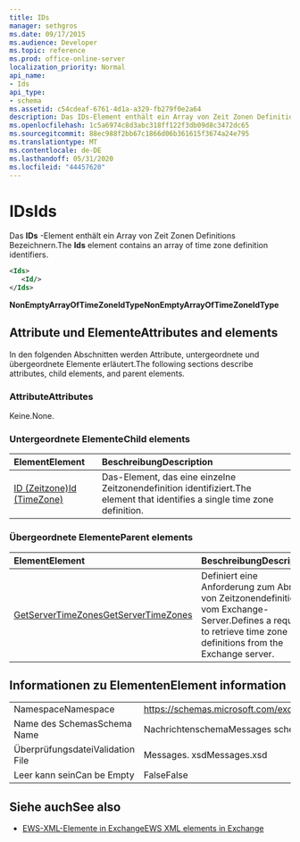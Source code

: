 ```yaml
---
title: IDs
manager: sethgros
ms.date: 09/17/2015
ms.audience: Developer
ms.topic: reference
ms.prod: office-online-server
localization_priority: Normal
api_name:
- Ids
api_type:
- schema
ms.assetid: c54cdeaf-6761-4d1a-a329-fb279f0e2a64
description: Das IDs-Element enthält ein Array von Zeit Zonen Definitions Bezeichnern.
ms.openlocfilehash: 1c5a6974c8d3abc318ff122f3db09d8c3472dc65
ms.sourcegitcommit: 88ec988f2bb67c1866d06b361615f3674a24e795
ms.translationtype: MT
ms.contentlocale: de-DE
ms.lasthandoff: 05/31/2020
ms.locfileid: "44457620"
---
```

# <a name="ids"></a><span data-ttu-id="51e7e-103">IDs</span><span class="sxs-lookup"><span data-stu-id="51e7e-103">Ids</span></span>

<span data-ttu-id="51e7e-104">Das **IDs** -Element enthält ein Array von Zeit Zonen Definitions Bezeichnern.</span><span class="sxs-lookup"><span data-stu-id="51e7e-104">The **Ids** element contains an array of time zone definition identifiers.</span></span> 
  
```XML
<Ids>
   <Id/>
</Ids>
```

 <span data-ttu-id="51e7e-105">**NonEmptyArrayOfTimeZoneIdType**</span><span class="sxs-lookup"><span data-stu-id="51e7e-105">**NonEmptyArrayOfTimeZoneIdType**</span></span>
## <a name="attributes-and-elements"></a><span data-ttu-id="51e7e-106">Attribute und Elemente</span><span class="sxs-lookup"><span data-stu-id="51e7e-106">Attributes and elements</span></span>

<span data-ttu-id="51e7e-107">In den folgenden Abschnitten werden Attribute, untergeordnete und übergeordnete Elemente erläutert.</span><span class="sxs-lookup"><span data-stu-id="51e7e-107">The following sections describe attributes, child elements, and parent elements.</span></span>
  
### <a name="attributes"></a><span data-ttu-id="51e7e-108">Attribute</span><span class="sxs-lookup"><span data-stu-id="51e7e-108">Attributes</span></span>

<span data-ttu-id="51e7e-109">Keine.</span><span class="sxs-lookup"><span data-stu-id="51e7e-109">None.</span></span>
  
### <a name="child-elements"></a><span data-ttu-id="51e7e-110">Untergeordnete Elemente</span><span class="sxs-lookup"><span data-stu-id="51e7e-110">Child elements</span></span>

|<span data-ttu-id="51e7e-111">**Element**</span><span class="sxs-lookup"><span data-stu-id="51e7e-111">**Element**</span></span>|<span data-ttu-id="51e7e-112">**Beschreibung**</span><span class="sxs-lookup"><span data-stu-id="51e7e-112">**Description**</span></span>|
|:-----|:-----|
|[<span data-ttu-id="51e7e-113">ID (Zeitzone)</span><span class="sxs-lookup"><span data-stu-id="51e7e-113">Id (TimeZone)</span></span>](id-timezone.md) <br/> |<span data-ttu-id="51e7e-114">Das-Element, das eine einzelne Zeitzonendefinition identifiziert.</span><span class="sxs-lookup"><span data-stu-id="51e7e-114">The element that identifies a single time zone definition.</span></span>  <br/> |
   
### <a name="parent-elements"></a><span data-ttu-id="51e7e-115">Übergeordnete Elemente</span><span class="sxs-lookup"><span data-stu-id="51e7e-115">Parent elements</span></span>

|<span data-ttu-id="51e7e-116">**Element**</span><span class="sxs-lookup"><span data-stu-id="51e7e-116">**Element**</span></span>|<span data-ttu-id="51e7e-117">**Beschreibung**</span><span class="sxs-lookup"><span data-stu-id="51e7e-117">**Description**</span></span>|
|:-----|:-----|
|[<span data-ttu-id="51e7e-118">GetServerTimeZones</span><span class="sxs-lookup"><span data-stu-id="51e7e-118">GetServerTimeZones</span></span>](getservertimezones.md) <br/> |<span data-ttu-id="51e7e-119">Definiert eine Anforderung zum Abrufen von Zeitzonendefinitionen vom Exchange-Server.</span><span class="sxs-lookup"><span data-stu-id="51e7e-119">Defines a request to retrieve time zone definitions from the Exchange server.</span></span>  <br/> |
   
## <a name="element-information"></a><span data-ttu-id="51e7e-120">Informationen zu Elementen</span><span class="sxs-lookup"><span data-stu-id="51e7e-120">Element information</span></span>

|||
|:-----|:-----|
|<span data-ttu-id="51e7e-121">Namespace</span><span class="sxs-lookup"><span data-stu-id="51e7e-121">Namespace</span></span>  <br/> |https://schemas.microsoft.com/exchange/services/2006/messages  <br/> |
|<span data-ttu-id="51e7e-122">Name des Schemas</span><span class="sxs-lookup"><span data-stu-id="51e7e-122">Schema Name</span></span>  <br/> |<span data-ttu-id="51e7e-123">Nachrichtenschema</span><span class="sxs-lookup"><span data-stu-id="51e7e-123">Messages schema</span></span>  <br/> |
|<span data-ttu-id="51e7e-124">Überprüfungsdatei</span><span class="sxs-lookup"><span data-stu-id="51e7e-124">Validation File</span></span>  <br/> |<span data-ttu-id="51e7e-125">Messages. xsd</span><span class="sxs-lookup"><span data-stu-id="51e7e-125">Messages.xsd</span></span>  <br/> |
|<span data-ttu-id="51e7e-126">Leer kann sein</span><span class="sxs-lookup"><span data-stu-id="51e7e-126">Can be Empty</span></span>  <br/> |<span data-ttu-id="51e7e-127">False</span><span class="sxs-lookup"><span data-stu-id="51e7e-127">False</span></span>  <br/> |
   
## <a name="see-also"></a><span data-ttu-id="51e7e-128">Siehe auch</span><span class="sxs-lookup"><span data-stu-id="51e7e-128">See also</span></span>



- [<span data-ttu-id="51e7e-129">EWS-XML-Elemente in Exchange</span><span class="sxs-lookup"><span data-stu-id="51e7e-129">EWS XML elements in Exchange</span></span>](ews-xml-elements-in-exchange.md)

